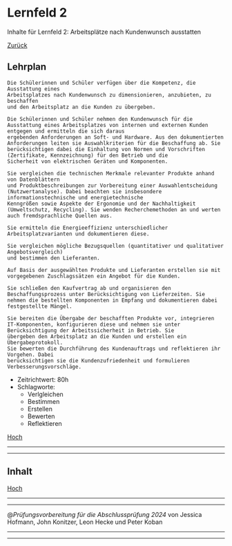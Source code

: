 # Lernfeld 2

Inhalte für Lernfeld 2: Arbeitsplätze nach Kundenwunsch
ausstatten

[Zurück](/README.md)

## Lehrplan

```Text
Die Schülerinnen und Schüler verfügen über die Kompetenz, die Ausstattung eines
Arbeitsplatzes nach Kundenwunsch zu dimensionieren, anzubieten, zu beschaffen
und den Arbeitsplatz an die Kunden zu übergeben.

Die Schülerinnen und Schüler nehmen den Kundenwunsch für die Ausstattung eines Arbeitsplatzes von internen und externen Kunden entgegen und ermitteln die sich daraus
ergebenden Anforderungen an Soft- und Hardware. Aus den dokumentierten Anforderungen leiten sie Auswahlkriterien für die Beschaffung ab. Sie berücksichtigen dabei die Einhaltung von Normen und Vorschriften (Zertifikate, Kennzeichnung) für den Betrieb und die
Sicherheit von elektrischen Geräten und Komponenten.

Sie vergleichen die technischen Merkmale relevanter Produkte anhand von Datenblättern
und Produktbeschreibungen zur Vorbereitung einer Auswahlentscheidung (Nutzwertanalyse). Dabei beachten sie insbesondere informationstechnische und energietechnische
Kenngrößen sowie Aspekte der Ergonomie und der Nachhaltigkeit (Umweltschutz, Recycling). Sie wenden Recherchemethoden an und werten auch fremdsprachliche Quellen aus.

Sie ermitteln die Energieeffizienz unterschiedlicher Arbeitsplatzvarianten und dokumentieren diese.

Sie vergleichen mögliche Bezugsquellen (quantitativer und qualitativer Angebotsvergleich)
und bestimmen den Lieferanten.

Auf Basis der ausgewählten Produkte und Lieferanten erstellen sie mit vorgegebenen Zuschlagssätzen ein Angebot für die Kunden.

Sie schließen den Kaufvertrag ab und organisieren den Beschaffungsprozess unter Berücksichtigung von Lieferzeiten. Sie nehmen die bestellten Komponenten in Empfang und dokumentieren dabei festgestellte Mängel.

Sie bereiten die Übergabe der beschafften Produkte vor, integrieren IT-Komponenten, konfigurieren diese und nehmen sie unter Berücksichtigung der Arbeitssicherheit in Betrieb. Sie
übergeben den Arbeitsplatz an die Kunden und erstellen ein Übergabeprotokoll.
Sie bewerten die Durchführung des Kundenauftrags und reflektieren ihr Vorgehen. Dabei
berücksichtigen sie die Kundenzufriedenheit und formulieren Verbesserungsvorschläge. 
```

- Zeitrichtwert: 80h
- Schlagworte:
  - Verlgleichen
  - Bestimmen
  - Erstellen
  - Bewerten
  - Reflektieren

[Hoch](#lernfeld-2)

---
---

## Inhalt

[Hoch](#lernfeld-2)

---
---

@_Prüfungsvorbereitung für die Abschlussprüfung 2024_
von Jessica Hofmann, John Konitzer, Leon Hecke und Peter Koban

---
---
